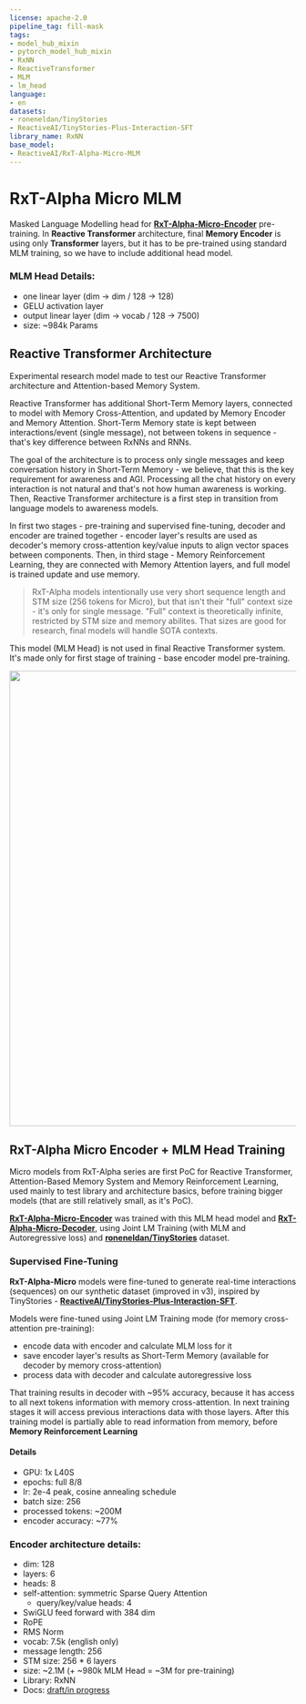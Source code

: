 ```yaml
---
license: apache-2.0
pipeline_tag: fill-mask
tags:
- model_hub_mixin
- pytorch_model_hub_mixin
- RxNN
- ReactiveTransformer
- MLM
- lm_head
language:
- en
datasets:
- roneneldan/TinyStories
- ReactiveAI/TinyStories-Plus-Interaction-SFT
library_name: RxNN
base_model:
- ReactiveAI/RxT-Alpha-Micro-MLM
---
```


# RxT-Alpha Micro MLM
Masked Language Modelling head for [**RxT-Alpha-Micro-Encoder**](https://huggingface.co/ReactiveAI/RxT-Alpha-Micro-Encoder) pre-training. In
**Reactive Transformer** architecture, final **Memory Encoder** is using only **Transformer** layers, but it has to be pre-trained using standard
MLM training, so we have to include additional head model.

### MLM Head Details:
- one linear layer (dim -> dim / 128 -> 128)
- GELU activation layer
- output linear layer (dim -> vocab / 128 -> 7500)
- size: ~984k Params


## Reactive Transformer Architecture
Experimental research model made to test our Reactive Transformer architecture and Attention-based Memory System.

Reactive Transformer has additional Short-Term Memory layers, connected to model with Memory Cross-Attention, and updated by Memory Encoder and Memory Attention.
Short-Term Memory state is kept between interactions/event (single message), not between tokens in sequence - that's key difference between RxNNs and RNNs.

The goal of the architecture is to process only single messages and keep conversation history in Short-Term Memory - we believe, that this is the key requirement
for awareness and AGI. Processing all the chat history on every interaction is not natural and that's not how human awareness is working. Then, Reactive Transformer
architecture is a first step in transition from language models to awareness models.

In first two stages - pre-training and supervised fine-tuning, decoder and encoder are trained together - encoder layer's results are used as decoder's memory
cross-attention key/value inputs to align vector spaces between components. Then, in third stage - Memory Reinforcement Learning, they are connected with Memory Attention
layers, and full model is trained update and use memory.

> RxT-Alpha models intentionally use very short sequence length and STM size (256 tokens for Micro), but that isn't their "full" context size - it's only for single
> message. "Full" context is theoretically infinite, restricted by STM size and memory abilites. That sizes are good for research, final models will handle SOTA contexts.

This model (MLM Head) is not used in final Reactive Transformer system. It's made only for first stage of training - base encoder model pre-training.

<img src="https://raw.githubusercontent.com/RxAI-dev/RxNN/refs/heads/main/assets/research/reactive-transformer-interlayer.png" width="800" />

## RxT-Alpha Micro Encoder + MLM Head Training
Micro models from RxT-Alpha series are first PoC for Reactive Transformer, Attention-Based Memory System and Memory Reinforcement Learning,
used mainly to test library and architecture basics, before training bigger models (that are still relatively small, as it's PoC).

[**RxT-Alpha-Micro-Encoder**](https://huggingface.co/ReactiveAI/RxT-Alpha-Micro-Encoder) was trained with this MLM head model and [**RxT-Alpha-Micro-Decoder**](https://huggingface.co/ReactiveAI/RxT-Alpha-Micro-Decoder),
using Joint LM Training (with MLM and Autoregressive loss) and [**roneneldan/TinyStories**](https://huggingface.co/datasets/roneneldan/TinyStories) dataset.

### Supervised Fine-Tuning
**RxT-Alpha-Micro** models were fine-tuned to generate real-time interactions (sequences) on our synthetic dataset (improved in v3), inspired by TinyStories - [**ReactiveAI/TinyStories-Plus-Interaction-SFT**](https://huggingface.co/datasets/ReactiveAI/TinyStories-Plus-Interaction-SFT).

Models were fine-tuned using Joint LM Training mode (for memory cross-attention pre-training):
- encode data with encoder and calculate MLM loss for it
- save encoder layer's results as Short-Term Memory (available for decoder by memory cross-attention)
- process data with decoder and calculate autoregressive loss

That training results in decoder with ~95% accuracy, because it has access to all next tokens information with memory cross-attention. In next training stages it
will access previous interactions data with those layers. After this training model is partially able to read information from memory, before **Memory Reinforcement Learning**

#### Details
- GPU: 1x L40S
- epochs: full 8/8
- lr: 2e-4 peak, cosine annealing schedule
- batch size: 256
- processed tokens: ~200M
- encoder accuracy: ~77%

### Encoder architecture details:
- dim: 128
- layers: 6
- heads: 8
- self-attention: symmetric Sparse Query Attention
  - query/key/value heads: 4
- SwiGLU feed forward with 384 dim
- RoPE
- RMS Norm
- vocab: 7.5k (english only)
- message length: 256
- STM size: 256 * 6 layers
- size: ~2.1M (+ ~980k MLM Head = ~3M for pre-training)
- Library: RxNN
- Docs: [draft/in progress](https://github.com/RxAI-dev/RxNN/blob/main/docs/research/ReactiveTransformer/reactive-transformer.md)